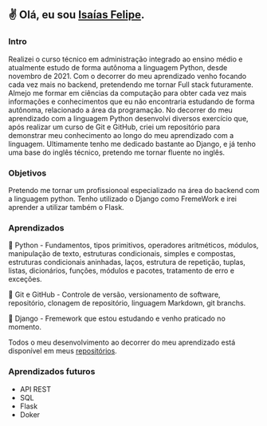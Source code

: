 ## ✌️ Olá, eu sou [Isaías Felipe](https://www.linkedin.com/in/isa%C3%ADas-felipe-silva-de-sousa-21a84721b/).

### Intro

Realizei o curso técnico em administração integrado ao ensino médio e atualmente estudo de forma autônoma a linguagem Python, desde novembro de 2021. Com o decorrer do meu aprendizado venho focando cada vez mais no backend, pretendendo me tornar Full stack futuramente. Almejo me formar em ciências da computação para obter cada vez mais informações e conhecimentos que eu não encontraria estudando de forma autônoma, relacionado a área da programação. No decorrer do meu aprendizado com a linguagem Python desenvolvi diversos exercício que, após realizar um curso de Git e GitHub, criei um repositório para demonstrar meu conhecimento ao longo do meu aprendizado com a linguagem. Ultimamente tenho me dedicado bastante ao Django, e já tenho uma base do inglês técnico, pretendo me tornar fluente no inglês.

### Objetivos

Pretendo me tornar um profissionoal especializado na área do backend com  a linguagem python. Tenho utilizado o Django como FremeWork e irei aprender a utilizar também  o Flask.

### Aprendizados

💾 Python - Fundamentos, tipos primitivos, operadores aritméticos, módulos, manipulação de texto, estruturas condicionais, simples e compostas, estruturas condicionais aninhadas, laços, estrutura de repetição, tuplas, listas, dicionários, funções, módulos e pacotes, tratamento de erro e exceções.

💾 Git e GitHub - Controle de versão, versionamento de software, repositório, clonagem de repositório, linguagem Markdown, git branchs.

💾 Django - Fremework que estou estudando e venho praticado no momento.

Todos o meu desenvolvimento ao decorrer do meu aprendizado está disponível em meus [repositórios](https://github.com/isaiasfelipe01?tab=repositories).

### Aprendizados futuros

- API REST
- SQL
- Flask
- Doker
